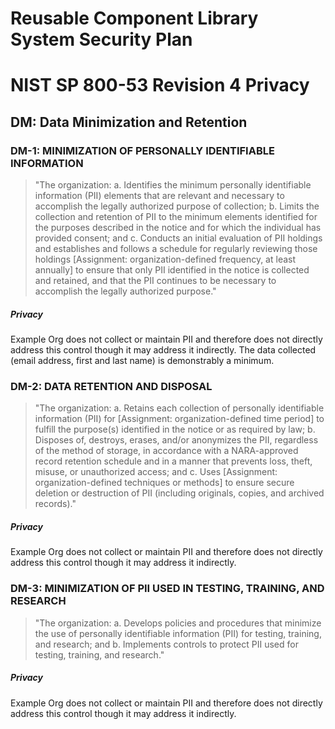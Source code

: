 # Reusable Component Library System Security Plan

# NIST SP 800-53 Revision 4 Privacy

## DM: Data Minimization and Retention

### DM-1: MINIMIZATION OF PERSONALLY IDENTIFIABLE INFORMATION

> "The organization:
>      a.    Identifies the minimum personally identifiable information (PII) elements
> that are relevant
>            and necessary to accomplish the legally authorized purpose of collection;
>      b.    Limits the collection and retention of PII to the minimum elements
> identified for the purposes
>            described in the notice and for which the individual has provided consent;
> and
>      c.    Conducts an initial evaluation of PII holdings and establishes and
> follows a schedule for
>            regularly reviewing those holdings [Assignment: organization-defined
> frequency, at least
>            annually] to ensure that only PII identified in the notice is collected
> and retained, and that the
>            PII continues to be necessary to accomplish the legally authorized
> purpose."

##### Privacy

Example Org does not collect or maintain PII and therefore does not directly address this
control though it may address it indirectly. The data collected (email address, first
and last name) is demonstrably a minimum.


### DM-2: DATA RETENTION AND DISPOSAL

> "The organization:
>      a. Retains each collection of personally identifiable information (PII)
>         for [Assignment: organization-defined time period] to fulfill the purpose(s) identified in the notice or as
>         required by law;
>      b. Disposes of, destroys, erases, and/or anonymizes the PII, regardless
>         of the method of storage, in accordance with a NARA-approved record retention
>         schedule and in a manner that prevents loss, theft, misuse, or unauthorized access; and
>      c. Uses [Assignment: organization-defined techniques or methods] to ensure
>         secure deletion or destruction of PII (including originals, copies, and 
>         archived records)."

##### Privacy

Example Org does not collect or maintain PII and therefore does not directly address this
control though it may address it indirectly.


### DM-3: MINIMIZATION OF PII USED IN TESTING, TRAINING, AND RESEARCH

> "The organization:
>      a.    Develops policies and procedures that minimize the use of personally identifiable information
>            (PII) for testing, training, and research; and
>      b.    Implements controls to protect PII used for testing, training, and research."

##### Privacy

Example Org does not collect or maintain PII and therefore does not directly address this
control though it may address it indirectly.



